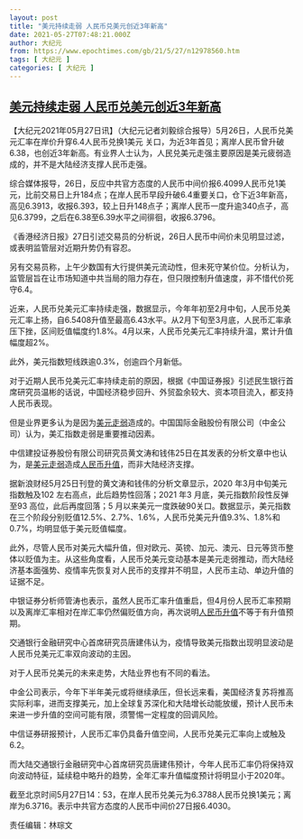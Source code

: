 ```yaml
---
layout: post
title: "美元持续走弱 人民币兑美元创近3年新高"
date: 2021-05-27T07:48:21.000Z
author: 大纪元
from: https://www.epochtimes.com/gb/21/5/27/n12978560.htm
tags: [ 大纪元 ]
categories: [ 大纪元 ]
---
```

<!--1622101701000-->
[美元持续走弱 人民币兑美元创近3年新高](https://www.epochtimes.com/gb/21/5/27/n12978560.htm)
------

<div>
<p>【大纪元2021年05月27日讯】（大纪元记者刘毅综合报导）5月26日，人民币兑美元汇率在岸价升穿6.4人民币兑换1美元 关口，为近3年首见；离岸人民币曾升破6.38，也创近3年新高。有业界人士认为，人民兑美元走强主要原因是美元疲弱造成的，并不是大陆经济支撑人民币走强。</p><p>综合媒体报导，26日，反应中共官方态度的人民币中间价报6.4099人民币兑1美元，比前交易日上升184点；在岸人民币早段升破6.4重要关口，仓下近3年新高，高见6.3913，收报6.393，较上日升148点子；离岸人民币一度升逾340点子，高见6.3799，之后在6.38至6.39水平之间徘徊，收报6.3796。</p><p>《香港经济日报》27日引述交易员的分析说，26日人民币中间价未见明显过滤，或表明监管层对近期升势仍有容忍。</p><p>另有交易员称，上午少数国有大行提供美元流动性，但未死守某价位。分析认为，监管层旨在让市场知道中共当局的阻力存在，但只限控制升值速度，非不惜代价死守6.4。</p><p>近来，人民币兑美元汇率持续走强，数据显示，今年年初至2月中旬，人民币兑美元汇率上扬，自6.5408升值至最高6.43水平。从2月下旬至3月底，人民币汇率承压下挫，区间贬值幅度约1.8%。4月以来，人民币兑美元汇率持续升温，累计升值幅度超2%。</p><p>此外，美元指数短线跌逾0.3%，创逾四个月新低。</p><p>对于近期人民币兑美元汇率持续走前的原因，根据《中国证券报》引述民生银行首席研究员温彬的话说，中国经济稳步回升、外贸盈余较大、资本项目流入，都支持人民币表现。</p><p>但是业界更多认为是因为<a href="https://www.epochtimes.com/gb/tag/%E7%BE%8E%E5%85%83%E8%B5%B0%E5%BC%B1.html">美元走弱</a>造成的。中国国际金融股份有限公司（中金公司）认为，美汇指数走弱是重要推动因素。</p><p>中信建投证券股份有限公司研究员黄文涛和钱伟25日在其发表的分析文章中也认为，是<a href="https://www.epochtimes.com/gb/tag/%E7%BE%8E%E5%85%83%E8%B5%B0%E5%BC%B1.html">美元走弱</a>造成<a href="https://www.epochtimes.com/gb/tag/%E4%BA%BA%E6%B0%91%E5%B8%81%E5%8D%87%E5%80%BC.html">人民币升值</a>，而非大陆经济支撑。</p><p>据新浪财经5月25日刊登的黄文涛和钱伟的分析文章显示，2020 年3月中旬美元指数触及102 左右高点，此后趋势性回落；2021 年3 月底，美元指数阶段性反弹至93 高位，此后再度回落；5 月以来美元一度跌破90关口。数据显示，美元指数在三个阶段分别贬值12.5%、2.7%、1.6%，人民币兑美元升值9.3%、1.8%和0.7%，均明显低于美元贬值幅度。</p><p>此外，尽管人民币对美元大幅升值，但对欧元、英镑、加元、澳元、日元等货币整体以贬值为主。从这些角度看，人民币兑美元变动基本是美元走弱推动，而大陆经济基本面强势、疫情率先恢复对人民币的支撑并不明显，人民币主动、单边升值的证据不足。</p><p>中银证券分析师管涛也表示，虽然人民币汇率升值重启，但4月份人民币汇率预期以及离岸汇率相对在岸汇率仍然偏贬值方向，再次说明<a href="https://www.epochtimes.com/gb/tag/%E4%BA%BA%E6%B0%91%E5%B8%81%E5%8D%87%E5%80%BC.html">人民币升值</a>不等于有升值预期。</p><p>交通银行金融研究中心首席研究员唐建伟认为，疫情导致美元指数出现明显波动是人民币兑美元汇率双向波动的主因。</p><p>对于人民币兑美元的未来走势，大陆业界也有不同的看法。</p><p>中金公司表示，今年下半年美元或将继续承压，但长远来看，美国经济复苏将推高实际利率，进而支撑美元，加上全球复苏深化和大陆增长动能放缓，预计人民币未来进一步升值的空间可能有限，须警惕一定程度的回调风险。</p><p>中信证券研报预计，人民币汇率仍具备升值空间，人民币兑美元汇率向上或触及6.2。</p><p>而大陆交通银行金融研究中心首席研究员唐建伟预计，今年人民币汇率仍将保持双向波动特征，延续稳中略升的趋势，全年汇率升值幅度预计将明显小于2020年。</p><p>截至北京时间5月27日14：53，在岸人民币兑美元为6.3788人民币兑换1美元；离岸为6.3716。表示中共官方态度的人民币中间价27日报6.4030。</p><p>责任编辑：林琮文</p>
</div>
